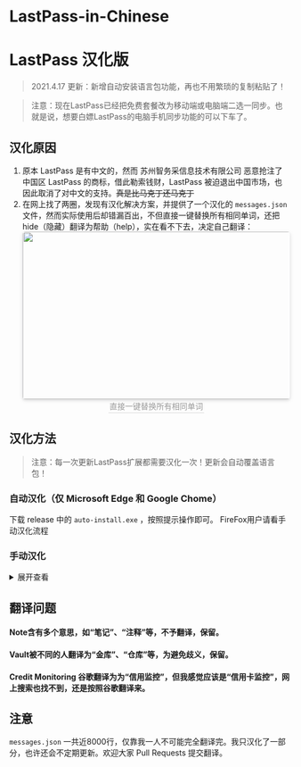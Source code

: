 # LastPass-in-Chinese
# LastPass 汉化版
> 2021.4.17 更新：新增自动安装语言包功能，再也不用繁琐的复制粘贴了！

> 注意：现在LastPass已经把免费套餐改为移动端或电脑端二选一同步。也就是说，想要白嫖LastPass的电脑手机同步功能的可以下车了。
## 汉化原因

1. 原本 LastPass 是有中文的，然而 苏州智务采信息技术有限公司 恶意抢注了中国区 LastPass 的商标，借此勒索钱财，LastPass 被迫退出中国市场，也因此取消了对中文的支持。~~真是比马克丁还马克丁~~
2. 在网上找了两圈，发现有汉化解决方案，并提供了一个汉化的 `messages.json` 文件，然而实际使用后却错漏百出，不但直接一键替换所有相同单词，还把hide（隐藏）翻译为帮助（help），实在看不下去，决定自己翻译：<center>
    <img style="border-radius: 0.3125em;
    box-shadow: 0 2px 4px 0 rgba(34,36,38,.12),0 2px 10px 0 rgba(34,36,38,.08);" 
    src="https://cdn.jsdelivr.net/gh/jiangzhe11/MyPicture/%E7%9B%B4%E6%8E%A5%E4%B8%80%E9%94%AE%E6%9B%BF%E6%8D%A2%E6%89%80%E6%9C%89%E7%9B%B8%E5%90%8C%E5%8D%95%E8%AF%8D.jpg" height="300" width="500">
    <br>
    <div style="color:orange; border-bottom: 1px solid #d9d9d9;
    display: inline-block;
    color: #999;
    padding: 2px;">直接一键替换所有相同单词</div>
</center>

## 汉化方法
>注意：每一次更新LastPass扩展都需要汉化一次！更新会自动覆盖语言包！
### 自动汉化（仅 Microsoft Edge 和 Google Chome）
下载 release 中的 `auto-install.exe` ，按照提示操作即可。
FireFox用户请看手动汉化流程

### 手动汉化
<details>
<summary>展开查看</summary>
<pre><code>

### Chromium 系浏览器
1. 下载该存储库的 `messages.json` 文件
2. 打开该路径：（以Edge Beta为例）

    >说明：bbcinlkgjjkejfdpemiealijmmooekmp 指的是浏览器扩展的ID，在这里查看 
    ![](https://cdn.jsdelivr.net/gh/jiangzhe11/MyPicture/ID.jpg)

    ```
    C:\Users\你的用户名\AppData\Local\Microsoft\Edge Beta\User Data\Default\Extensions\bbcinlkgjjkejfdpemiealijmmooekmp\4.64.0.3_0\_locales\en_US
    ```

    >当然也可以使用everything搜索浏览器扩展的ID
3. 重命名该目录下的 `messages.json` 为其他名称
4. 把下载的 `messages.json` 复制到该目录下
5. 重启浏览器即可

### Firefox 浏览器
1. 下载该存储库的 `messages.json` 文件
2. 打开该路径：
    
    ```
    C:\Users\你的用户名\AppData\Roaming\Mozilla\Firefox\Profiles\o41pb3hc.default-release\extensions
    ```
    >不知道不同版本是否有偏差，自己看着办
3. 打开 `support@lastpass.com.xpi`
    ![](https://cdn.jsdelivr.net/gh/jiangzhe11/MyPicture/Firefox%20last%20pass0.jpg)
4. 重命名该目录下的 `messages.json` 为其他名称
5. 把下载的 `messages.json` 复制到该目录下
    ![](https://cdn.jsdelivr.net/gh/jiangzhe11/MyPicture/Firefox%20last%20pass7.jpg)
6. 重启浏览器，发现新情况：
    ![](https://cdn.jsdelivr.net/gh/jiangzhe11/MyPicture/Firefox%20last%20pass2.jpg)
7. 点击【了解详情】，发现解决方案：
    ![](https://cdn.jsdelivr.net/gh/jiangzhe11/MyPicture/Firefox%20last%20pass3.jpg)
8. 去下载Firefox 开发者版 或Nightly版 （以开发者版为例）
    ![](https://cdn.jsdelivr.net/gh/jiangzhe11/MyPicture/Firefox%20last%20pass4.jpg)![](https://cdn.jsdelivr.net/gh/jiangzhe11/MyPicture/Firefox%20last%20pass5.jpg)
9. 安装后在Firefox 开发者版中安装LastPass 扩展，并打开如下路径，打开 `support@lastpass.com.xpi`：
    ```
    C:\Users\你的用户名\AppData\Roaming\Mozilla\Firefox\Profiles\c6pq2wn8.dev-edition-default\extensions
    ```
    ![](https://cdn.jsdelivr.net/gh/jiangzhe11/MyPicture/Firefox%20last%20pass6.jpg)
10. 重复操作4、5
    ![](https://cdn.jsdelivr.net/gh/jiangzhe11/MyPicture/Firefox%20last%20pass1.jpg)
11. 按照【了解详情】中的解决方案操作
    ![](https://cdn.jsdelivr.net/gh/jiangzhe11/MyPicture/Firefox%20last%20pass8.jpg)![](https://cdn.jsdelivr.net/gh/jiangzhe11/MyPicture/Firefox%20last%20pass9.jpg)
12. 重启浏览器，问题解决！:)
    ![](https://cdn.jsdelivr.net/gh/jiangzhe11/MyPicture/Firefox%20last%20pass10.jpg)![](https://cdn.jsdelivr.net/gh/jiangzhe11/MyPicture/Firefox%20last%20pass11.jpg)

</code></pre>
</details>

## 翻译问题
#### Note含有多个意思，如“笔记”、“注释”等，不予翻译，保留。
#### Vault被不同的人翻译为“金库”、“仓库”等，为避免歧义，保留。
#### Credit Monitoring 谷歌翻译为为“信用监控”，但我感觉应该是“信用卡监控”，网上搜索也找不到，还是按照谷歌翻译来。

## 注意
`messages.json` 一共近8000行，仅靠我一人不可能完全翻译完。我只汉化了一部分，也许还会不定期更新。欢迎大家 Pull Requests 提交翻译。